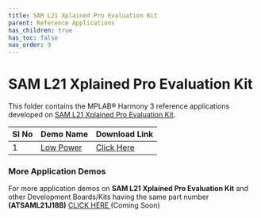 ```yaml
---
title: SAM L21 Xplained Pro Evaluation Kit
parent: Reference Applications
has_children: true
has_toc: false
nav_order: 9
---
```

# SAM L21 Xplained Pro Evaluation Kit

This folder contains the MPLAB® Harmony 3 reference applications developed on [SAM L21 Xplained Pro Evaluation Kit](https://www.microchip.com/developmenttools/ProductDetails/atsaml21-xpro-b).   

|SI No| Demo Name | Download Link |
| --- | --- | -- |
| 1 | [Low Power](./saml21_low_power/readme.md) | [Click Here](https://github.com/MicrochipTech/MPLAB-Harmony-Reference-Apps/releases/latest/download/saml21_low_power.zip) |

### More Application Demos

For more application demos on **SAM L21 Xplained Pro Evaluation Kit** and other Development Boards/Kits having the same part number **(ATSAML21J18B)** <a href="" target="_blank"> CLICK HERE </a> (Coming Soon)
